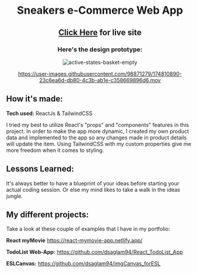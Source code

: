 <div align="center">
  
  # Sneakers e-Commerce Web App
  ## [Click Here](https://imdawn-sneakers-ecommerce.netlify.app/) for live site
  
  ### Here's the design prototype:
  ![active-states-basket-empty](https://user-images.githubusercontent.com/98871279/174809907-d922dae5-fcca-43e9-a92c-4eee38360148.jpg)

https://user-images.githubusercontent.com/98871279/174810890-23c6ea6d-db80-4c3b-ab1e-c358669896d6.mov

</div>
  
 
  ## How it's made:
  <strong>Tech used:</strong> ReactJs & TailwindCSS
  
  I tried my best to utilize React's "props" and "components" features in this project. In order to make the app more dynamic, I created my own product data and implemented to the app so any changes made in product details will update the item. Using TailwindCSS with my custom properties give me more freedom when it comes to styling. 
  
  ## Lessons Learned:
  
  It's always better to have a blueprint of your ideas before starting your actual coding session. Or else my mind likes to take a walk in the ideas jungle. 
  
  
## My different projects:

Take a look at these couple of examples that I have in my portfolio:

<strong>React myMovie</strong> https://react-mymovie-app.netlify.app/

<strong>TodoList Web-App:</strong> https://github.com/dsaglam94/React_TodoList_App

<strong>ESLCanvas:</strong> https://github.com/dsaglam94/imgCanvas_forESL
